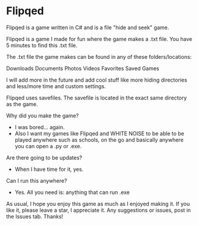 # Flipqed
Flipqed is a game written in C# and is a file "hide and seek" game.

Flipqed is a game I made for fun where the game makes a .txt file. You have 5 minutes to find this .txt file.

The .txt file the game makes can be found in any of these folders/locations:

Downloads
Documents
Photos
Videos
Favorites
Saved Games

I will add more in the future and add cool stuff like more hiding directories and less/more time and custom settings.

Flipqed uses savefiles. The savefile is located in the exact same directory as the game.

Why did you make the game?

- I was bored... again.
- Also I want my games like Flipqed and WHITE NOISE to be able to be played anywhere such as schools, on the go and basically anywhere you can open a .py or .exe.

Are there going to be updates?

- When I have time for it, yes.

Can I run this anywhere?

- Yes. All you need is: anything that can run .exe


As usual, I hope you enjoy this game as much as I enjoyed making it. If you like it, please leave a star, I appreciate it. Any suggestions or issues, post in the Issues tab. Thanks!


